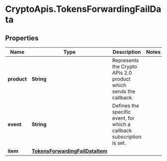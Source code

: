 # CryptoApis.TokensForwardingFailData

## Properties

Name | Type | Description | Notes
------------ | ------------- | ------------- | -------------
**product** | **String** | Represents the Crypto APIs 2.0 product which sends the callback. | 
**event** | **String** | Defines the specific event, for which a callback subscription is set. | 
**item** | [**TokensForwardingFailDataItem**](TokensForwardingFailDataItem.md) |  | 


